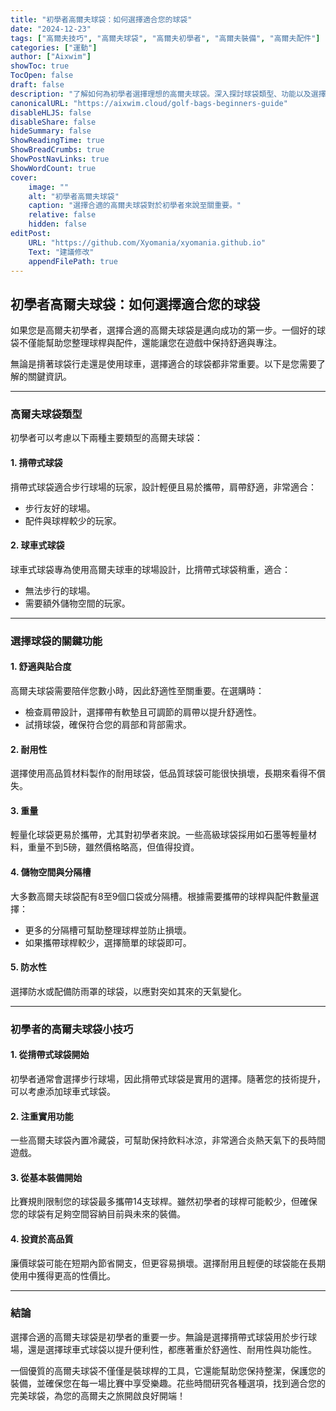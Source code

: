 ```yaml
---
title: "初學者高爾夫球袋：如何選擇適合您的球袋"
date: "2024-12-23"
tags: ["高爾夫技巧", "高爾夫球袋", "高爾夫初學者", "高爾夫裝備", "高爾夫配件"]
categories: ["運動"]
author: ["Aixwim"]
showToc: true
TocOpen: false
draft: false
description: "了解如何為初學者選擇理想的高爾夫球袋。深入探討球袋類型、功能以及選擇符合您需求並提升遊戲體驗的秘訣。"
canonicalURL: "https://aixwim.cloud/golf-bags-beginners-guide"
disableHLJS: false
disableShare: false
hideSummary: false
ShowReadingTime: true
ShowBreadCrumbs: true
ShowPostNavLinks: true
ShowWordCount: true
cover:
    image: ""
    alt: "初學者高爾夫球袋"
    caption: "選擇合適的高爾夫球袋對於初學者來說至關重要。"
    relative: false
    hidden: false
editPost:
    URL: "https://github.com/Xyomania/xyomania.github.io"
    Text: "建議修改"
    appendFilePath: true
---
```


## 初學者高爾夫球袋：如何選擇適合您的球袋  

如果您是高爾夫初學者，選擇合適的高爾夫球袋是邁向成功的第一步。一個好的球袋不僅能幫助您整理球桿與配件，還能讓您在遊戲中保持舒適與專注。  

無論是揹著球袋行走還是使用球車，選擇適合的球袋都非常重要。以下是您需要了解的關鍵資訊。  

---

### **高爾夫球袋類型**  

初學者可以考慮以下兩種主要類型的高爾夫球袋：  

#### 1. **揹帶式球袋**  
揹帶式球袋適合步行球場的玩家，設計輕便且易於攜帶，肩帶舒適，非常適合：  
- 步行友好的球場。  
- 配件與球桿較少的玩家。  

#### 2. **球車式球袋**  
球車式球袋專為使用高爾夫球車的球場設計，比揹帶式球袋稍重，適合：  
- 無法步行的球場。  
- 需要額外儲物空間的玩家。  

---

### **選擇球袋的關鍵功能**  

#### 1. **舒適與貼合度**  
高爾夫球袋需要陪伴您數小時，因此舒適性至關重要。在選購時：  
- 檢查肩帶設計，選擇帶有軟墊且可調節的肩帶以提升舒適性。  
- 試揹球袋，確保符合您的肩部和背部需求。  

#### 2. **耐用性**  
選擇使用高品質材料製作的耐用球袋，低品質球袋可能很快損壞，長期來看得不償失。  

#### 3. **重量**  
輕量化球袋更易於攜帶，尤其對初學者來說。一些高級球袋採用如石墨等輕量材料，重量不到5磅，雖然價格略高，但值得投資。  

#### 4. **儲物空間與分隔槽**  
大多數高爾夫球袋配有8至9個口袋或分隔槽。根據需要攜帶的球桿與配件數量選擇：  
- 更多的分隔槽可幫助整理球桿並防止損壞。  
- 如果攜帶球桿較少，選擇簡單的球袋即可。  

#### 5. **防水性**  
選擇防水或配備防雨罩的球袋，以應對突如其來的天氣變化。  

---

### **初學者的高爾夫球袋小技巧**  

#### 1. **從揹帶式球袋開始**  
初學者通常會選擇步行球場，因此揹帶式球袋是實用的選擇。隨著您的技術提升，可以考慮添加球車式球袋。  

#### 2. **注重實用功能**  
一些高爾夫球袋內置冷藏袋，可幫助保持飲料冰涼，非常適合炎熱天氣下的長時間遊戲。  

#### 3. **從基本裝備開始**  
比賽規則限制您的球袋最多攜帶14支球桿。雖然初學者的球桿可能較少，但確保您的球袋有足夠空間容納目前與未來的裝備。  

#### 4. **投資於高品質**  
廉價球袋可能在短期內節省開支，但更容易損壞。選擇耐用且輕便的球袋能在長期使用中獲得更高的性價比。  

---

### **結論**  

選擇合適的高爾夫球袋是初學者的重要一步。無論是選擇揹帶式球袋用於步行球場，還是選擇球車式球袋以提升便利性，都應著重於舒適性、耐用性與功能性。  

一個優質的高爾夫球袋不僅僅是裝球桿的工具，它還能幫助您保持整潔，保護您的裝備，並確保您在每一場比賽中享受樂趣。花些時間研究各種選項，找到適合您的完美球袋，為您的高爾夫之旅開啟良好開端！  
